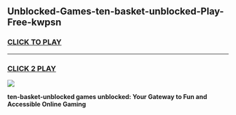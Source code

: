 
## Unblocked-Games-ten-basket-unblocked-Play-Free-kwpsn
<h3>
<a href="https://premium76.site?title=ten-basket-unblocked&ref=12A">CLICK TO PLAY</a></h3>
<hr>

<h3>
<a href="https://premium76.site?title=ten-basket-unblocked&ref=12A">CLICK 2 PLAY</a>
  
</h3>

<a href="https://premium76.site?title=ten-basket-unblocked&ref=12A"><img src="https://clearcache.store/games.png"></a>


**ten-basket-unblocked games unblocked: Your Gateway to Fun and Accessible Online Gaming**
